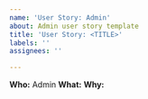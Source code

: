 ```yaml
---
name: 'User Story: Admin'
about: Admin user story template
title: 'User Story: <TITLE>'
labels: ''
assignees: ''

---
```


**Who:** Admin
**What:** 
**Why:**
